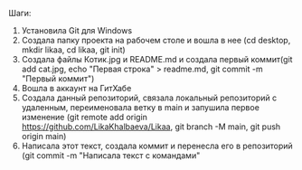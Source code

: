 Шаги: 
1. Установила Git для Windows
2. Создала папку проекта на рабочем столе и вошла в нее (cd desktop, mkdir likaa, cd likaa, git init)
3. Создала файлы Котик.jpg и README.md и создала первый коммит(git add cat.jpg, echo "Первая строка" > readme.md, git commit -m "Первый коммит")
4. Вошла в аккаунт на ГитХабе
5. Создала данный репозиторий, связала локальный репозиторий с удаленным, переименовала ветку в main и запушила первое изменение (git remote add origin https://github.com/LikaKhalbaeva/Likaa, git branch -M main, git push origin main)
6. Написала этот текст, создала коммит и перенесла его в репозиторий (git commit -m "Написала текст с командами"